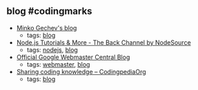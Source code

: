 blog #codingmarks 
---
* [Minko Gechev's blog](http://blog.mgechev.com/)
    * tags: [blog](../tags/blog.md)
* [Node.js Tutorials & More - The Back Channel by NodeSource](https://nodesource.com/blog)
    * tags: [nodejs](../tags/nodejs.md), [blog](../tags/blog.md)
* [
Official Google Webmaster Central Blog
](https://webmasters.googleblog.com/)
    * tags: [webmaster](../tags/webmaster.md), [blog](../tags/blog.md)
* [Sharing coding knowledge – CodingpediaOrg](http://www.codingpedia.org/)
    * tags: [blog](../tags/blog.md)
